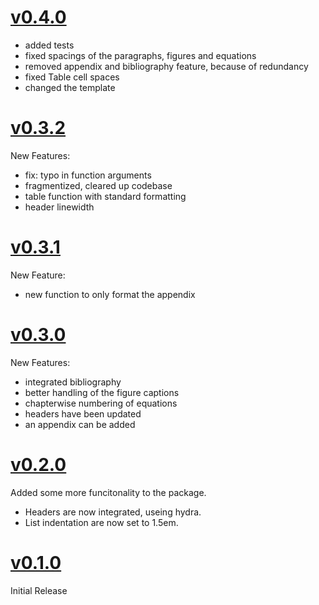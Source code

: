 # [v0.4.0](https://github.com/npikall/rubber-article/releases/tag/v0.4.0)
- added tests
- fixed spacings of the paragraphs, figures and equations
- removed appendix and bibliography feature, because of redundancy
- fixed Table cell spaces
- changed the template

# [v0.3.2](https://github.com/npikall/rubber-article/releases/tag/v0.3.2)
New Features:
- fix: typo in function arguments
- fragmentized, cleared up codebase
- table function with standard formatting
- header linewidth

# [v0.3.1](https://github.com/npikall/rubber-article/releases/tag/v0.3.1)
New Feature:
- new function to only format the appendix

# [v0.3.0](https://github.com/npikall/rubber-article/releases/tag/v0.3.0)
New Features:
- integrated bibliography
- better handling of the figure captions
- chapterwise numbering of equations
- headers have been updated
- an appendix can be added

# [v0.2.0](https://github.com/npikall/rubber-article/releases/tag/v0.2.0)
Added some more funcitonality to the package.
- Headers are now integrated, useing hydra.
- List indentation are now set to 1.5em.

# [v0.1.0](https://github.com/npikall/rubber-article/releases/tag/v0.1.0)
Initial Release